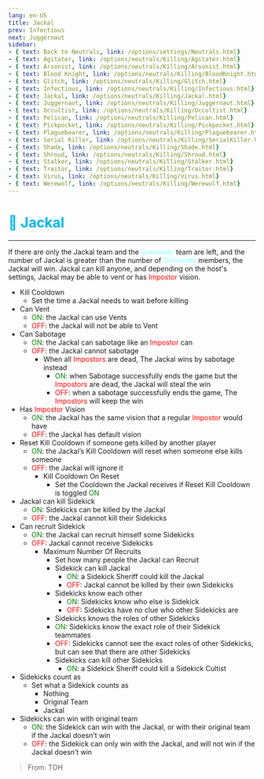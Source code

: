 ```yaml
---
lang: en-US
title: Jackal
prev: Infectious
next: Juggernaut
sidebar:
- { text: Back to Neutrals, link: /options/settings/Neutrals.html}
- { text: Agitater, link: /options/neutrals/Killing/Agitater.html}
- { text: Arsonist, link: /options/neutrals/Killing/Arsonist.html}
- { text: Blood Knight, link: /options/neutrals/Killing/BloodKnight.html}
- { text: Glitch, link: /options/neutrals/Killing/Glitch.html}
- { text: Infectious, link: /options/neutrals/Killing/Infectious.html}
- { text: Jackal, link: /options/neutrals/Killing/Jackal.html}
- { text: Juggernaut, link: /options/neutrals/Killing/Juggernaut.html}
- { text: Occultist, link: /options/neutrals/Killing/Occultist.html}
- { text: Pelican, link: /options/neutrals/Killing/Pelican.html}
- { text: Pickpocket, link: /options/neutrals/Killing/Pickpocket.html}
- { text: Plaguebearer, link: /options/neutrals/Killing/Plaguebearer.html}
- { text: Serial Killer, link: /options/neutrals/Killing/SerialKiller.html}
- { text: Shade, link: /options/neutrals/Killing/Shade.html}
- { text: Shroud, link: /options/neutrals/Killing/Shroud.html}
- { text: Stalker, link: /options/neutrals/Killing/Stalker.html}
- { text: Traitor, link: /options/neutrals/Killing/Traitor.html}
- { text: Virus, link: /options/neutrals/Killing/Virus.html}
- { text: Werewolf, link: /options/neutrals/Killing/Werewolf.html}
---
```


# <font color="#00b4eb">🐺 <b>Jackal</b></font> <Badge text="Killing" type="tip" vertical="middle"/>
---

If there are only the Jackal team and the <font color=#8cffff>Crewmate</font> team are left, and the number of Jackal is greater than the number of <font color=#8cffff>Crewmate</font> members, the Jackal will win. Jackal can kill anyone, and depending on the host's settings, Jackal may be able to vent or has <font color=red>Impostor</font> vision.
* Kill Cooldown
  * Set the time a Jackal needs to wait before killing
* Can Vent
  * <font color=green>ON</font>: the Jackal can use Vents
  * <font color=red>OFF</font>: the Jackal will not be able to Vent
* Can Sabotage
  * <font color=green>ON</font>: the Jackal can sabotage like an <font color=red>Impostor</font> can
  * <font color=red>OFF</font>: the Jackal cannot sabotage
    * When all <font color=red>Impostors</font> are dead, The Jackal wins by sabotage instead
      * <font color=green>ON</font>: when Sabotage successfully ends the game but the <font color=red>Impostors</font> are dead, the Jackal will steal the win
      * <font color=red>OFF</font>: when a sabotage successfully ends the game, The <font color=red>Impostors</font> will keep the win
* Has <font color=red>Impostor</font> Vision
  * <font color=green>ON</font>: the Jackal has the same vision that a regular <font color=red>Impostor</font> would have
  * <font color=red>OFF</font>: the Jackal has default vision
* Reset Kill Cooldown if someone gets killed by another player
  * <font color=green>ON</font>: the Jackal’s Kill Cooldown will reset when someone else kills someone
  * <font color=red>OFF</font>: the Jackal will ignore it
    * Kill Cooldown On Reset
      * Set the Cooldown the Jackal receives if Reset Kill Cooldown is toggled <font color=green>ON</font>
* Jackal can kill Sidekick
  * <font color=green>ON</font>: Sidekicks can be killed by the Jackal
  * <font color=red>OFF</font>: the Jackal cannot kill their Sidekicks
* Can recruit Sidekick
  * <font color=green>ON</font>: the Jackal can recruit himself some Sidekicks
  * <font color=red>OFF</font>: Jackal cannot receive Sidekicks
    * Maximum Number Of Recruits
      * Set how many people the Jackal can Recruit
      * Sidekick can kill Jackal
        * <font color=green>ON</font>: a Sidekick Sheriff could kill the Jackal
        * <font color=red>OFF</font>: Jackal cannot be killed by their own Sidekicks
      * Sidekicks know each other
        * <font color=green>ON</font>: Sidekicks know who else is Sidekick
        * <font color=red>OFF</font>: Sidekicks have no clue who other Sidekicks are
      * Sidekicks knows the roles of other Sidekicks
      * <font color=green>ON</font>: Sidekicks know the exact role of their Sidekick teammates
      * <font color=red>OFF</font>: Sidekicks cannot see the exact roles of other Sidekicks, but can see that there are other Sidekicks
      * Sidekicks can kill other Sidekicks
        * <font color=green>ON</font>: a Sidekick Sheriff could kill a Sidekick Cultist
* Sidekicks count as
  * Set what a Sidekick counts as
    * Nothing
    * Original Team
    * Jackal
* Sidekicks can win with original team
  * <font color=green>ON</font>: the Sidekick can win with the Jackal, or with their original team if the Jackal doesn’t win
  * <font color=red>OFF</font>: the Sidekick can only win with the Jackal, and will not win if the Jackal doesn’t win

> From: TOH